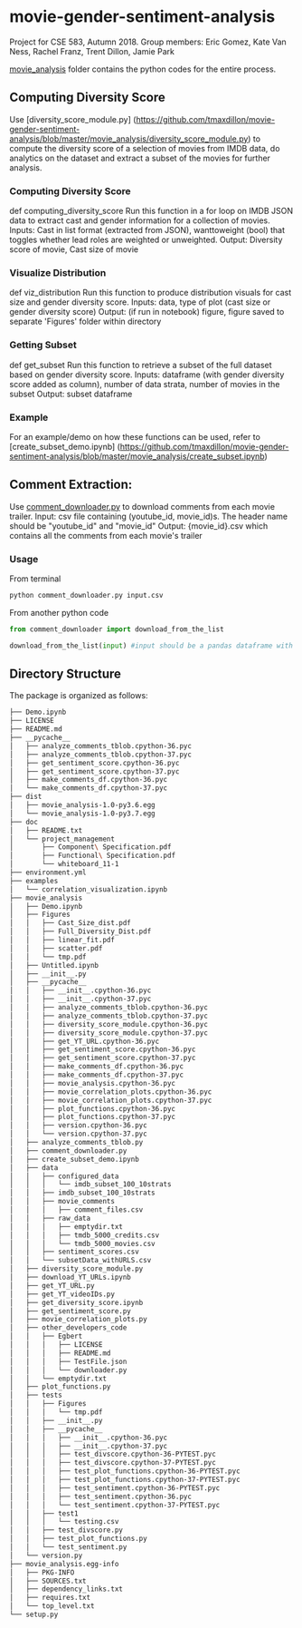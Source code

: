 # movie-gender-sentiment-analysis
Project for CSE 583, Autumn 2018.
Group members: Eric Gomez, Kate Van Ness, Rachel Franz, Trent Dillon, Jamie Park

[movie_analysis](https://github.com/tmaxdillon/movie-gender-sentiment-analysis/tree/master/movie_analysis) folder contains the python codes for the entire process. 

## Computing Diversity Score
Use [diversity_score_module.py] (https://github.com/tmaxdillon/movie-gender-sentiment-analysis/blob/master/movie_analysis/diversity_score_module.py) to compute the diversity score of a selection of movies from IMDB data, do analytics on the dataset and extract a subset of the movies for further analysis.

### Computing Diversity Score
def computing_diversity_score
Run this function in a for loop on IMDB JSON data to extract cast and gender information for a collection of movies.
Inputs: Cast in list format (extracted from JSON), wanttoweight (bool) that toggles whether lead roles are weighted or unweighted.
Output: Diversity score of movie, Cast size of movie

### Visualize Distribution
def viz_distribution
Run this function to produce distribution visuals for cast size and gender diversity score.
Inputs: data, type of plot (cast size or gender diversity score)
Output: (if run in notebook) figure, figure saved to separate 'Figures' folder within directory

### Getting Subset
def get_subset
Run this function to retrieve a subset of the full dataset based on gender diversity score.
Inputs: dataframe (with gender diversity score added as column), number of data strata, number of movies in the subset
Output: subset dataframe

### Example
For an example/demo on how these functions can be used, refer to [create_subset_demo.ipynb] (https://github.com/tmaxdillon/movie-gender-sentiment-analysis/blob/master/movie_analysis/create_subset.ipynb) 

## Comment Extraction: 
Use [comment_downloader.py](https://github.com/tmaxdillon/movie-gender-sentiment-analysis/blob/master/movie_analysis/comment_downloader.py) to download comments from each movie trailer.
Input: csv file containing (youtube_id, movie_id)s. The header name should be "youtube_id" and "movie_id"
Output: {movie_id}.csv which contains all the comments from each movie's trailer

### Usage 
From terminal
```bash
python comment_downloader.py input.csv
```
From another python code
```python
from comment_downloader import download_from_the_list

download_from_the_list(input) #input should be a pandas dataframe with the columns "youtube_id" and "movie_id"
```
## Directory Structure

The package is organized as follows:

```bash
├── Demo.ipynb
├── LICENSE
├── README.md
├── __pycache__
│   ├── analyze_comments_tblob.cpython-36.pyc
│   ├── analyze_comments_tblob.cpython-37.pyc
│   ├── get_sentiment_score.cpython-36.pyc
│   ├── get_sentiment_score.cpython-37.pyc
│   ├── make_comments_df.cpython-36.pyc
│   └── make_comments_df.cpython-37.pyc
├── dist
│   ├── movie_analysis-1.0-py3.6.egg
│   └── movie_analysis-1.0-py3.7.egg
├── doc
│   ├── README.txt
│   └── project_management
│       ├── Component\ Specification.pdf
│       ├── Functional\ Specification.pdf
│       └── whiteboard_11-1
├── environment.yml
├── examples
│   └── correlation_visualization.ipynb
├── movie_analysis
│   ├── Demo.ipynb
│   ├── Figures
│   │   ├── Cast_Size_dist.pdf
│   │   ├── Full_Diversity_Dist.pdf
│   │   ├── linear_fit.pdf
│   │   ├── scatter.pdf
│   │   └── tmp.pdf
│   ├── Untitled.ipynb
│   ├── __init__.py
│   ├── __pycache__
│   │   ├── __init__.cpython-36.pyc
│   │   ├── __init__.cpython-37.pyc
│   │   ├── analyze_comments_tblob.cpython-36.pyc
│   │   ├── analyze_comments_tblob.cpython-37.pyc
│   │   ├── diversity_score_module.cpython-36.pyc
│   │   ├── diversity_score_module.cpython-37.pyc
│   │   ├── get_YT_URL.cpython-36.pyc
│   │   ├── get_sentiment_score.cpython-36.pyc
│   │   ├── get_sentiment_score.cpython-37.pyc
│   │   ├── make_comments_df.cpython-36.pyc
│   │   ├── make_comments_df.cpython-37.pyc
│   │   ├── movie_analysis.cpython-36.pyc
│   │   ├── movie_correlation_plots.cpython-36.pyc
│   │   ├── movie_correlation_plots.cpython-37.pyc
│   │   ├── plot_functions.cpython-36.pyc
│   │   ├── plot_functions.cpython-37.pyc
│   │   ├── version.cpython-36.pyc
│   │   └── version.cpython-37.pyc
│   ├── analyze_comments_tblob.py
│   ├── comment_downloader.py
│   ├── create_subset_demo.ipynb
│   ├── data
│   │   ├── configured_data
│   │   │   └── imdb_subset_100_10strats
│   │   ├── imdb_subset_100_10strats
│   │   ├── movie_comments
│   │   │   ├── comment_files.csv
│   │   ├── raw_data
│   │   │   ├── emptydir.txt
│   │   │   ├── tmdb_5000_credits.csv
│   │   │   └── tmdb_5000_movies.csv
│   │   ├── sentiment_scores.csv
│   │   └── subsetData_withURLS.csv
│   ├── diversity_score_module.py
│   ├── download_YT_URLs.ipynb
│   ├── get_YT_URL.py
│   ├── get_YT_videoIDs.py
│   ├── get_diversity_score.ipynb
│   ├── get_sentiment_score.py
│   ├── movie_correlation_plots.py
│   ├── other_developers_code
│   │   ├── Egbert
│   │   │   ├── LICENSE
│   │   │   ├── README.md
│   │   │   ├── TestFile.json
│   │   │   └── downloader.py
│   │   └── emptydir.txt
│   ├── plot_functions.py
│   ├── tests
│   │   ├── Figures
│   │   │   └── tmp.pdf
│   │   ├── __init__.py
│   │   ├── __pycache__
│   │   │   ├── __init__.cpython-36.pyc
│   │   │   ├── __init__.cpython-37.pyc
│   │   │   ├── test_divscore.cpython-36-PYTEST.pyc
│   │   │   ├── test_divscore.cpython-37-PYTEST.pyc
│   │   │   ├── test_plot_functions.cpython-36-PYTEST.pyc
│   │   │   ├── test_plot_functions.cpython-37-PYTEST.pyc
│   │   │   ├── test_sentiment.cpython-36-PYTEST.pyc
│   │   │   ├── test_sentiment.cpython-36.pyc
│   │   │   └── test_sentiment.cpython-37-PYTEST.pyc
│   │   ├── test1
│   │   │   └── testing.csv
│   │   ├── test_divscore.py
│   │   ├── test_plot_functions.py
│   │   └── test_sentiment.py
│   └── version.py
├── movie_analysis.egg-info
│   ├── PKG-INFO
│   ├── SOURCES.txt
│   ├── dependency_links.txt
│   ├── requires.txt
│   └── top_level.txt
└── setup.py
```
